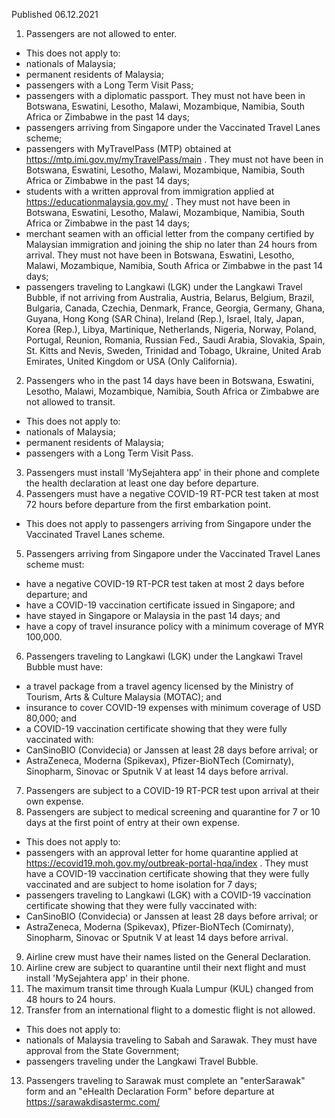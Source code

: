 Published 06.12.2021
1. Passengers are not allowed to enter.
- This does not apply to:
- nationals of Malaysia;
- permanent residents of Malaysia;
- passengers with a Long Term Visit Pass;
- passengers with a diplomatic passport. They must not have been in Botswana, Eswatini, Lesotho, Malawi, Mozambique, Namibia, South Africa or Zimbabwe in the past 14 days;
- passengers arriving from Singapore under the Vaccinated Travel Lanes scheme;
- passengers with MyTravelPass (MTP) obtained at <a href="https://mtp.imi.gov.my/myTravelPass/main">https://mtp.imi.gov.my/myTravelPass/main</a> . They must not have been in Botswana, Eswatini, Lesotho, Malawi, Mozambique, Namibia, South Africa or Zimbabwe in the past 14 days;
- students with a written approval from immigration applied at <a href="https://educationmalaysia.gov.my/">https://educationmalaysia.gov.my/</a> . They must not have been in Botswana, Eswatini, Lesotho, Malawi, Mozambique, Namibia, South Africa or Zimbabwe in the past 14 days;
- merchant seamen with an official letter from the company certified by Malaysian immigration and joining the ship no later than 24 hours from arrival. They must not have been in Botswana, Eswatini, Lesotho, Malawi, Mozambique, Namibia, South Africa or Zimbabwe in the past 14 days;
- passengers traveling to Langkawi (LGK) under the Langkawi Travel Bubble, if not arriving from Australia, Austria, Belarus, Belgium, Brazil, Bulgaria, Canada, Czechia, Denmark, France, Georgia, Germany, Ghana, Guyana, Hong Kong (SAR China), Ireland (Rep.), Israel, Italy, Japan, Korea (Rep.), Libya, Martinique, Netherlands, Nigeria, Norway, Poland, Portugal, Reunion, Romania, Russian Fed., Saudi Arabia, Slovakia, Spain, St. Kitts and Nevis, Sweden, Trinidad and Tobago, Ukraine, United Arab Emirates, United Kingdom or USA (Only California).
2. Passengers who in the past 14 days have been in Botswana, Eswatini, Lesotho, Malawi, Mozambique, Namibia, South Africa or Zimbabwe are not allowed to transit.
- This does not apply to:
- nationals of Malaysia;
- permanent residents of Malaysia;
- passengers with a Long Term Visit Pass.
3. Passengers must install 'MySejahtera app' in their phone and complete the health declaration at least one day before departure.
4. Passengers must have a negative COVID-19 RT-PCR test taken at most 72 hours before departure from the first embarkation point.
- This does not apply to passengers arriving from Singapore under the Vaccinated Travel Lanes scheme.
5. Passengers arriving from Singapore under the Vaccinated Travel Lanes scheme must:
- have a negative COVID-19 RT-PCR test taken at most 2 days before departure; and
- have a COVID-19 vaccination certificate issued in Singapore; and
- have stayed in Singapore or Malaysia in the past 14 days; and
- have a copy of travel insurance policy with a minimum coverage of MYR 100,000.
6. Passengers traveling to Langkawi (LGK) under the Langkawi Travel Bubble must have:
- a travel package from a travel agency licensed by the Ministry of Tourism, Arts & Culture Malaysia (MOTAC); and
- insurance to cover COVID-19 expenses with minimum coverage of USD 80,000; and
- a COVID-19 vaccination certificate showing that they were fully vaccinated with:
- CanSinoBIO (Convidecia) or Janssen at least 28 days before arrival; or
- AstraZeneca, Moderna (Spikevax), Pfizer-BioNTech (Comirnaty), Sinopharm, Sinovac or Sputnik V at least 14 days before arrival.
7. Passengers are subject to a COVID-19 RT-PCR test upon arrival at their own expense.
8. Passengers are subject to medical screening and quarantine for 7 or 10 days at the first point of entry at their own expense.
- This does not apply to:
- passengers with an approval letter for home quarantine applied at <a href="https://ecovid19.moh.gov.my/outbreak-portal-hqa/index">https://ecovid19.moh.gov.my/outbreak-portal-hqa/index</a> . They must have a COVID-19 vaccination certificate showing that they were fully vaccinated and are subject to home isolation for 7 days;
- passengers traveling to Langkawi (LGK) with a COVID-19 vaccination certificate showing that they were fully vaccinated with:
- CanSinoBIO (Convidecia) or Janssen at least 28 days before arrival; or
- AstraZeneca, Moderna (Spikevax), Pfizer-BioNTech (Comirnaty), Sinopharm, Sinovac or Sputnik V at least 14 days before arrival.
9. Airline crew must have their names listed on the General Declaration.
10. Airline crew are subject to quarantine until their next flight and must install 'MySejahtera app' in their phone.
11. The maximum transit time through Kuala Lumpur (KUL) changed from 48 hours to 24 hours.
12. Transfer from an international flight to a domestic flight is not allowed.
- This does not apply to:
- nationals of Malaysia traveling to Sabah and Sarawak. They must have approval from the State Government;
- passengers traveling under the Langkawi Travel Bubble.
13. Passengers traveling to Sarawak must complete an "enterSarawak" form and an "eHealth Declaration Form" before departure at <a href="https://sarawakdisastermc.com/">https://sarawakdisastermc.com/</a>